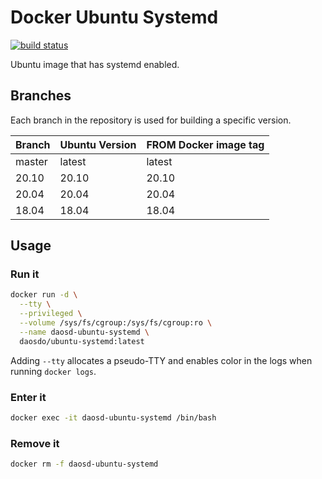 # Docker Ubuntu Systemd

[![build status](https://img.shields.io/docker/cloud/build/daosdo/ubuntu-systemd)](https://hub.docker.com/repository/docker/daosdo/ubuntu-systemd)

Ubuntu image that has systemd enabled.

## Branches

Each branch in the repository is used for building a specific version.

| Branch | Ubuntu Version | FROM Docker image tag |
| ------ | -------------- | --------------------- |
| master | latest         | latest                |
| 20.10  | 20.10          | 20.10                 |
| 20.04  | 20.04          | 20.04                 |
| 18.04  | 18.04          | 18.04                 |

## Usage

### Run it

```bash
docker run -d \
  --tty \
  --privileged \
  --volume /sys/fs/cgroup:/sys/fs/cgroup:ro \
  --name daosd-ubuntu-systemd \
  daosdo/ubuntu-systemd:latest
```

Adding `--tty` allocates a pseudo-TTY and enables color in the logs when
running `docker logs`.

### Enter it

```bash
docker exec -it daosd-ubuntu-systemd /bin/bash
```

### Remove it

```bash
docker rm -f daosd-ubuntu-systemd
```
